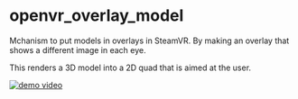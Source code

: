# openvr_overlay_model
Mchanism to put models in overlays in SteamVR. By making an overlay that shows a different image in each eye. 

This renders a 3D model into a 2D quad that is aimed at the user.

[![demo video](https://img.youtube.com/vi/RwS3-Y5tR_k/0.jpg)](https://www.youtube.com/watch?v=RwS3-Y5tR_k)